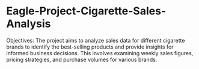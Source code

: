 # Eagle-Project-Cigarette-Sales-Analysis
Objectives:  The project aims to analyze sales data for different cigarette brands to identify the best-selling products and provide insights for informed business decisions. This involves examining weekly sales figures, pricing strategies, and purchase volumes for various brands.
